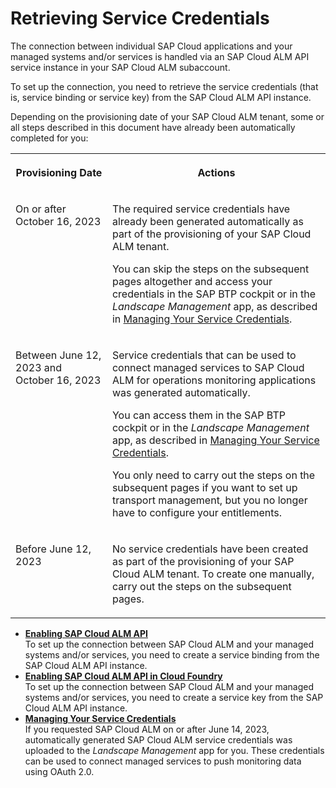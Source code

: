 <!-- loio448f9f17151f4dc2beeda248ca092618 -->

# Retrieving Service Credentials

The connection between individual SAP Cloud applications and your managed systems and/or services is handled via an SAP Cloud ALM API service instance in your SAP Cloud ALM subaccount.

To set up the connection, you need to retrieve the service credentials \(that is, service binding or service key\) from the SAP Cloud ALM API instance.

Depending on the provisioning date of your SAP Cloud ALM tenant, some or all steps described in this document have already been automatically completed for you:


<table>
<tr>
<th valign="top">

Provisioning Date

</th>
<th valign="top">

Actions

</th>
</tr>
<tr>
<td valign="top">

On or after October 16, 2023

</td>
<td valign="top">

The required service credentials have already been generated automatically as part of the provisioning of your SAP Cloud ALM tenant.

You can skip the steps on the subsequent pages altogether and access your credentials in the SAP BTP cockpit or in the *Landscape Management* app, as described in [Managing Your Service Credentials](managing-your-service-credentials-87b7851.md).

</td>
</tr>
<tr>
<td valign="top">

Between June 12, 2023 and October 16, 2023

</td>
<td valign="top">

Service credentials that can be used to connect managed services to SAP Cloud ALM for operations monitoring applications was generated automatically.

You can access them in the SAP BTP cockpit or in the *Landscape Management* app, as described in [Managing Your Service Credentials](managing-your-service-credentials-87b7851.md).

You only need to carry out the steps on the subsequent pages if you want to set up transport management, but you no longer have to configure your entitlements.

</td>
</tr>
<tr>
<td valign="top">

Before June 12, 2023

</td>
<td valign="top">

No service credentials have been created as part of the provisioning of your SAP Cloud ALM tenant. To create one manually, carry out the steps on the subsequent pages.

</td>
</tr>
</table>

-   **[Enabling SAP Cloud ALM API](enabling-sap-cloud-alm-api-704b5dc.md "To set up the connection between SAP Cloud ALM and your managed systems and/or services,
		you need to create a service binding from the SAP Cloud ALM API
		instance.")**  
To set up the connection between SAP Cloud ALM and your managed systems and/or services, you need to create a service binding from the SAP Cloud ALM API instance.
-   **[Enabling SAP Cloud ALM API in Cloud Foundry](enabling-sap-cloud-alm-api-in-cloud-foundry-7d4c180.md "To set up the connection between SAP Cloud ALM and your managed systems and/or services,
		you need to create a service key from the SAP Cloud ALM API
		instance.")**  
To set up the connection between SAP Cloud ALM and your managed systems and/or services, you need to create a service key from the SAP Cloud ALM API instance.
-   **[Managing Your Service Credentials](managing-your-service-credentials-87b7851.md "If you requested SAP Cloud ALM on or after June 14, 2023, automatically generated SAP
		Cloud ALM service credentials was uploaded to the Landscape
			Management app for you. These credentials can be used to connect managed
		services to push monitoring data using OAuth 2.0.")**  
If you requested SAP Cloud ALM on or after June 14, 2023, automatically generated SAP Cloud ALM service credentials was uploaded to the *Landscape Management* app for you. These credentials can be used to connect managed services to push monitoring data using OAuth 2.0.

